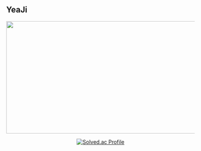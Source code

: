 ## YeaJi
<div align="center">


<a href="https://www.gitanimals.org/en_US?utm_medium=image&utm_source=YeaJi5&utm_content=farm">
<img
  src="https://render.gitanimals.org/farms/YeaJi5"
  width="1000"
  height="300"
/>
</a>
  

<br/>

[![Solved.ac Profile](http://mazassumnida.wtf/api/generate_badge?boj=dalpiecel7)](https://solved.ac/dalpiecel7)

</div>

